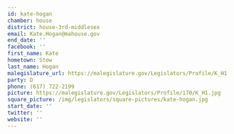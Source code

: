```yaml
---
id: kate-hogan
chamber: house
district: house-3rd-middlesex
email: Kate.Hogan@mahouse.gov
end_date: ''
facebook: ''
first_name: Kate
hometown: Stow
last_name: Hogan
malegislature_url: https://malegislature.gov/Legislators/Profile/K_H1
party: D
phone: (617) 722-2199
picture: https://malegislature.gov/Legislators/Profile/170/K_H1.jpg
square_picture: /img/legislators/square-pictures/kate-hogan.jpg
start_date: ''
twitter: ''
website: ''
---
```

